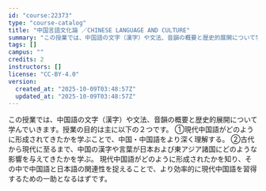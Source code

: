 ```yaml
---
id: "course:22373"
type: "course-catalog"
title: "中国言語文化論 ／CHINESE LANGUAGE AND CULTURE"
summary: "この授業では、中国語の文字（漢字）や文法、音韻の概要と歴史的展開について学んでいきます。授業の目的は主に以下の２つです。 ①現代中国語がどのように形成されてきたかを学ぶことで、中国・中国語をより深く理解する。 ②古代から現代に至るまで、中国…"
tags: []
campus: ""
credits: 2
instructors: []
license: "CC-BY-4.0"
version:
  created_at: "2025-10-09T03:48:57Z"
  updated_at: "2025-10-09T03:48:57Z"
---
```

この授業では、中国語の文字（漢字）や文法、音韻の概要と歴史的展開について学んでいきます。授業の目的は主に以下の２つです。 ①現代中国語がどのように形成されてきたかを学ぶことで、中国・中国語をより深く理解する。 ②古代から現代に至るまで、中国の漢字や言葉が日本および東アジア諸国にどのような影響を与えてきたかを学ぶ。 現代中国語がどのように形成されたかを知り、その中で中国語と日本語の関連性を捉えることで、より効率的に現代中国語を習得するための一助となるはずです。
